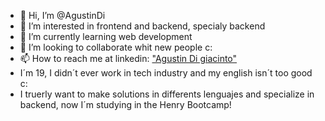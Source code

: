 - 👋 Hi, I’m @AgustinDi
- 👀 I’m interested in frontend and backend, specialy backend
- 🌱 I’m currently learning web development
- 💞️ I’m looking to collaborate whit new people c:
- 📫 How to reach me at linkedin: <a href='https://github.com/AgustinDi'>"Agustin Di giacinto"</a>
- I´m 19, I didn´t ever work in tech industry and my english isn´t too good c:
- I truerly want to make solutions in differents lenguajes and specialize in backend, now I´m studying in the Henry Bootcamp! 

<!---
AgustinDi/AgustinDi is a ✨ special ✨ repository because its `README.md` (this file) appears on your GitHub profile.
You can click the Preview link to take a look at your changes.
--->
